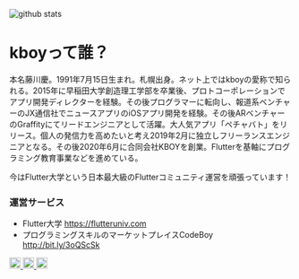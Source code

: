 ![github stats](https://github-readme-stats.vercel.app/api?username=kboy-silvergym&show_icons=true&theme=vue&count_private=true)

# kboyって誰？

本名藤川慶。1991年7月15日生まれ。札幌出身。ネット上ではkboyの愛称で知られる。2015年に早稲田大学創造理工学部を卒業後、プロトコーポレーションでアプリ開発ディレクターを経験。その後プログラマーに転向し、報道系ベンチャーのJX通信社でニュースアプリのiOSアプリ開発を経験。その後ARベンチャーのGraffityにてリードエンジニアとして活躍。大人気アプリ「ペチャバト」をリリース。個人の発信力を高めたいと考え2019年2月に独立しフリーランスエンジニアとなる。その後2020年6月に合同会社KBOYを創業。Flutterを基軸にプログラミング教育事業などを進めている。

今はFlutter大学という日本最大級のFlutterコミュニティ運営を頑張っています！

### 運営サービス
- Flutter大学 https://flutteruniv.com
- プログラミングスキルのマーケットプレイスCodeBoy http://bit.ly/3oQScSk

<p align="left"> 
  </a>
     <a href="https://www.youtube.com/channel/UCevPBAKPBSgJIHU-vSeltlw">
    <img height="20" src="https://img.shields.io/youtube/channel/subscribers/UCevPBAKPBSgJIHU-vSeltlw?style=flat" />
  </a>
  <a href="http://twitter.com/kboy_silvergym">
    <img height="20" src="https://img.shields.io/twitter/follow/kboy_silvergym?label=Twitter&logo=twitter&style=flat" />
  </a>
  <a href="http://qiita.com/kboy">
    <img height="20" src="https://qiita-badge.apiapi.app/s/kboy/contributions.svg" />   
</p>
